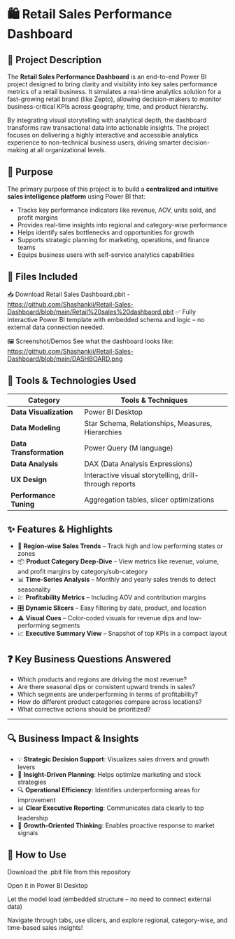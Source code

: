 # 🛍️ Retail Sales Performance Dashboard 

## 📘 Project Description

The **Retail Sales Performance Dashboard** is an end-to-end Power BI project designed to bring clarity and visibility into key sales performance metrics of a retail business. It simulates a real-time analytics solution for a fast-growing retail brand (like Zepto), allowing decision-makers to monitor business-critical KPIs across geography, time, and product hierarchy.

By integrating visual storytelling with analytical depth, the dashboard transforms raw transactional data into actionable insights. The project focuses on delivering a highly interactive and accessible analytics experience to non-technical business users, driving smarter decision-making at all organizational levels.


## 🎯 Purpose

The primary purpose of this project is to build a **centralized and intuitive sales intelligence platform** using Power BI that:

- Tracks key performance indicators like revenue, AOV, units sold, and profit margins
- Provides real-time insights into regional and category-wise performance
- Helps identify sales bottlenecks and opportunities for growth
- Supports strategic planning for marketing, operations, and finance teams
- Equips business users with self-service analytics capabilities


## 📂 Files Included

📥 Download Retail Sales Dashboard.pbit - https://github.com/Shashankii/Retail-Sales-Dashboard/blob/main/Retail%20sales%20dashbaord.pbit
✅ Fully interactive Power BI template with embedded schema and logic – no external data connection needed.
 
🖼️ Screenshot/Demos
See what the dashboard looks like: 
https://github.com/Shashankii/Retail-Sales-Dashboard/blob/main/DASHBOARD.png


## 🧰 Tools & Technologies Used

| Category               | Tools & Techniques                                     |
|------------------------|--------------------------------------------------------|
| **Data Visualization** | Power BI Desktop                                       |
| **Data Modeling**      | Star Schema, Relationships, Measures, Hierarchies      |
| **Data Transformation**| Power Query (M language)                               |
| **Data Analysis**      | DAX (Data Analysis Expressions)                        |
| **UX Design**          | Interactive visual storytelling, drill-through reports |
| **Performance Tuning** | Aggregation tables, slicer optimizations               |


## ✨ Features & Highlights

- 📌 **Region-wise Sales Trends** – Track high and low performing states or zones
- 📦 **Product Category Deep-Dive** – View metrics like revenue, volume, and profit margins by category/sub-category
- 📊 **Time-Series Analysis** – Monthly and yearly sales trends to detect seasonality
- 💹 **Profitability Metrics** – Including AOV and contribution margins
- 🎛️ **Dynamic Slicers** – Easy filtering by date, product, and location
- ⚠️ **Visual Cues** – Color-coded visuals for revenue dips and low-performing segments
- 📈 **Executive Summary View** – Snapshot of top KPIs in a compact layout


## ❓ Key Business Questions Answered

- Which products and regions are driving the most revenue?
- Are there seasonal dips or consistent upward trends in sales?
- Which segments are underperforming in terms of profitability?
- How do different product categories compare across locations?
- What corrective actions should be prioritized?

---

## 🔍 Business Impact & Insights

- 💡 **Strategic Decision Support**: Visualizes sales drivers and growth levers
- 🧠 **Insight-Driven Planning**: Helps optimize marketing and stock strategies
- 🔍 **Operational Efficiency**: Identifies underperforming areas for improvement
- 📊 **Clear Executive Reporting**: Communicates data clearly to top leadership
- 🚀 **Growth-Oriented Thinking**: Enables proactive response to market signals


## 🧩 How to Use
Download the .pbit file from this repository

Open it in Power BI Desktop

Let the model load (embedded structure – no need to connect external data)

Navigate through tabs, use slicers, and explore regional, category-wise, and time-based sales insights!

